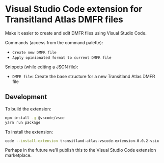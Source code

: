# Visual Studio Code extension for Transitland Atlas DMFR files

Make it easier to create and edit DMFR files using Visual Studio Code.

Commands (access from the command palette):

- `Create new DMFR file`
- `Apply opinionated format to current DMFR file`

Snippets (while editing a JSON file):

- `DMFR file`: Create the base structure for a new Transitland Atlas DMFR file

## Development

To build the extension:

```sh
npm install -g @vscode/vsce
yarn run package
```

To install the extension:

```sh
code --install-extension transitland-atlas-vscode-extension-0.0.2.vsix
```

Perhaps in the future we'll publish this to the Visual Studio Code extension marketplace.
